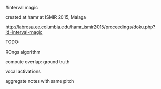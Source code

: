 #interval magic

created at hamr at ISMIR 2015, Malaga

http://labrosa.ee.columbia.edu/hamr_ismir2015/proceedings/doku.php?id=interval-magic



TODO:

ROngs algorithm

compute overlap: ground truth

vocal activations

aggregate notes with same pitch